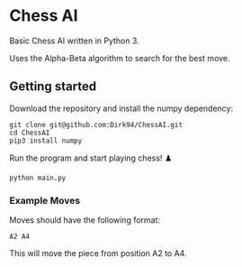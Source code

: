 # Chess AI
Basic Chess AI written in Python 3. 

Uses the Alpha-Beta algorithm to search for the best move. 

## Getting started
Download the repository and install the numpy dependency:
```
git clone git@github.com:Dirk94/ChessAI.git
cd ChessAI
pip3 install numpy
```

Run the program and start playing chess! ♟️
```
python main.py
```

### Example Moves
Moves should have the following format:
```
A2 A4
```
This will move the piece from position A2 to A4.

